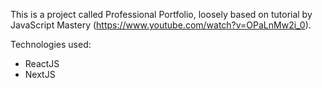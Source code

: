 This is a project called Professional Portfolio, loosely based on tutorial by JavaScript Mastery (https://www.youtube.com/watch?v=OPaLnMw2i_0).

Technologies used:
-   ReactJS
-   NextJS